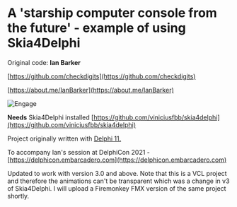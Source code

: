 # A 'starship computer console from the future' - example of using Skia4Delphi

Original code: **Ian Barker** 

[https://github.com/checkdigits](https://github.com/checkdigits)

[https://about.me/IanBarker](https://about.me/IanBarker)

![Engage](https://github.com/checkdigits/spacecomputer/blob/main/graphics/delphi_con_barker_demo.gif)
			   
__Needs__ Skia4Delphi installed [https://github.com/viniciusfbb/skia4delphi](https://github.com/viniciusfbb/skia4delphi)

Project originally written with [Delphi 11.](https://www.embarcadero.com/products/delphi)

To accompany Ian's session at DelphiCon 2021 - [https://delphicon.embarcadero.com](https://delphicon.embarcadero.com)

Updated to work with version 3.0 and above.
Note that this is a VCL project and therefore the animations can't be transparent which was a change in v3 of Skia4Delphi.
I will upload a Firemonkey FMX version of the same project shortly.



